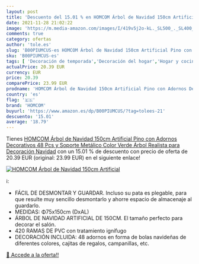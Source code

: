 ```yaml
---
layout: post
title: 'Descuento del 15.01 % en HOMCOM Árbol de Navidad 150cm Artificial'
date: 2021-11-28 21:02:22
image: 'https://m.media-amazon.com/images/I/419v5j2o-kL._SL500_._SL400_.jpg'
comments: true
category: ofertas
author: 'tole.es'
slug: 'B00PIUMCUS-es HOMCOM Árbol de Navidad 150cm Artificial Pino con Adornos...'
sku: 'B00PIUMCUS-es'
tags: [ 'Decoración de temporada','Decoración del hogar','Hogar y cocina','homcom','navidad','Árboles de navidad', ]
actualPrice: 20.39 EUR
currency: EUR
price: 20.39
comparePrice: 23.99 EUR
prodname: 'HOMCOM Árbol de Navidad 150cm Artificial Pino con Adornos Decorativos 48 Pcs y Soporte Metálico Color Verde Árbol Realista para Decoración Navidad'
country: 'es'
flag: '🇪🇸'
brand: 'HOMCOM'
buyurl: 'https://www.amazon.es/dp/B00PIUMCUS/?tag=tolees-21'
descuento: '15.01'
average: '18.79'
---
```


Tienes [HOMCOM Árbol de Navidad 150cm Artificial Pino con Adornos Decorativos 48 Pcs y Soporte Metálico Color Verde Árbol Realista para Decoración Navidad](https://www.amazon.es/dp/B00PIUMCUS/?tag=tolees-21) con un 15.01 % de descuento con precio de oferta de 20.39 EUR (original: 23.99 EUR) en el siguiente enlace!

[![HOMCOM Árbol de Navidad 150cm Artificial](https://m.media-amazon.com/images/I/419v5j2o-kL._SL500_._SL400_.jpg)](https://www.amazon.es/dp/B00PIUMCUS/?tag=tolees-21)

ℹ️:

- FÁCIL DE DESMONTAR Y GUARDAR. Incluso su pata es plegable, para que resulte muy sencillo desmontarlo y ahorre espacio de almacenaje al guardarlo.
- MEDIDAS: Φ75x150cm (DxAL)
- ÁRBOL DE NAVIDAD ARTIFICIAL DE 150CM. El tamaño perfecto para decorar el salón.
- 420 RAMAS DE PVC con tratamiento ignífugo
- DECORACIÓN INCLUIDA: 48 adornos en forma de bolas navideñas de diferentes colores, cajitas de regalos, campanillas, etc.

[🛒 Accede a la oferta!!](https://www.amazon.es/dp/B00PIUMCUS/?tag=tolees-21)
